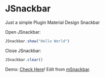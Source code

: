 # JSnackbar
Just a simple Plugin Material Design Snackbar

Open JSnackbar:
```js
JSnackbar.show("Hello World")
```

Close JSnackbar:
```js
JSnackbar.clear()
```

Demo: [Check Here](https://sonic853.github.io/mSnackbar/demo/)!
Edit from [mSnackbar](https://github.com/lukas-vollmer/mSnackbar).